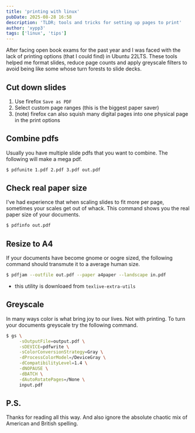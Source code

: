 ```yaml
---
title: 'printing with linux'
pubDate: 2025-08-28 16:58
description: 'TLDR; tools and tricks for setting up pages to print'
author: 'xypp3'
tags: ['linux', 'tips']
---
```


After facing open book exams for the past year and I was faced with the lack of printing options (that I could find) in Ubuntu 22LTS. These tools helped me format slides, reduce page counts and apply greyscale filters to avoid being like some whose turn forests to slide decks.


## Cut down slides
1. Use firefox `Save as PDF`
2. Select custom page ranges (this is the biggest paper saver)
3. (note) firefox can also squish many digital pages into one physical page in the print options

## Combine pdfs
Usually you have multiple slide pdfs that you want to combine. The following will make a mega pdf.

```bash
$ pdfunite 1.pdf 2.pdf 3.pdf out.pdf
```

## Check real paper size
I've had experience that when scaling slides to fit more per page, sometimes your scales get out of whack. This command shows you the real paper size of your documents.
```bash
$ pdfinfo out.pdf
```

## Resize to A4
If your documents have become gnome or oogre sized, the following command should transmute it to a average human size.
```bash
$ pdfjam --outfile out.pdf --paper a4paper --landscape in.pdf
```
- this utility is downloaed from `texlive-extra-utils`

## Greyscale
In many ways color is what bring joy to our lives. Not with printing. To turn your documents greyscale try the following command.

```bash
$ gs \
     -sOutputFile=output.pdf \
     -sDEVICE=pdfwrite \
     -sColorConversionStrategy=Gray \
     -dProcessColorModel=/DeviceGray \
     -dCompatibilityLevel=1.4 \
     -dNOPAUSE \
     -dBATCH \
     -dAutoRotatePages=/None \
     input.pdf
```

## P.S.
Thanks for reading all this way. And also ignore the absolute chaotic mix of American and British spelling.
